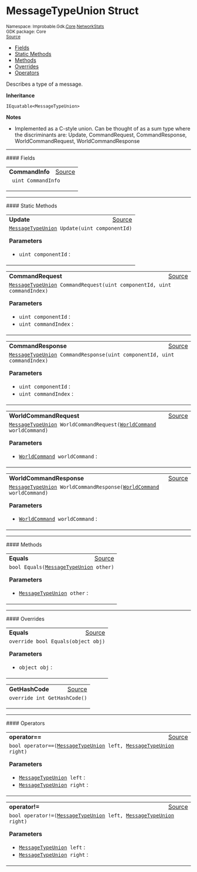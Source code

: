
# MessageTypeUnion Struct
<sup>
Namespace: Improbable.Gdk.<a href="{{urlRoot}}/api/core-index">Core</a>.<a href="{{urlRoot}}/api/core/network-stats-index">NetworkStats</a><br/>
GDK package: Core<br/>
<a href="https://www.github.com/spatialos/gdk-for-unity/blob/decea028/workers/unity/Packages/io.improbable.gdk.core/NetworkStats/MessageType.cs/#L37">Source</a>
<style>
a code {
                    padding: 0em 0.25em!important;
}
code {
                    background-color: #ffffff!important;
}
</style>
</sup>
<nav id="pageToc" class="page-toc"><ul><li><a href="#fields">Fields</a>
<li><a href="#static-methods">Static Methods</a>
<li><a href="#methods">Methods</a>
<li><a href="#overrides">Overrides</a>
<li><a href="#operators">Operators</a>
</ul></nav>

</p>



<p>Describes a type of a message. </p>



</p>

<b>Inheritance</b>

<code>IEquatable&lt;MessageTypeUnion&gt;</code>


</p>

<b>Notes</b>

- Implemented as a C-style union. Can be thought of as a sum type where the discriminants are: Update, CommandRequest, CommandResponse, WorldCommandRequest, WorldCommandResponse 





</p>
<hr style="width:100%; border-top-color:#d8d8d8" />
#### Fields


</p>




<table width="100%">
    <tr>
        <td style="border-right:none"><a id="commandinfo"></a><b>CommandInfo</b></td>
        <td style="border-left:none; text-align:right"><a href="https://www.github.com/spatialos/gdk-for-unity/blob/decea028/workers/unity/Packages/io.improbable.gdk.core/NetworkStats/MessageType.cs/#L43">Source</a></td>
    </tr>
    <tr>
        <td colspan="2">
<code> uint CommandInfo</code></p>


</td>
    </tr>
</table>






</p>
<hr style="width:100%; border-top-color:#d8d8d8" />
#### Static Methods


</p>




<table width="100%">
    <tr>
        <td style="border-right:none"><a id="update-uint"></a><b>Update</b></td>
        <td style="border-left:none; text-align:right"><a href="https://www.github.com/spatialos/gdk-for-unity/blob/decea028/workers/unity/Packages/io.improbable.gdk.core/NetworkStats/MessageType.cs/#L47">Source</a></td>
    </tr>
    <tr>
        <td colspan="2">
<code><a href="{{urlRoot}}/api/core/network-stats/message-type-union">MessageTypeUnion</a> Update(uint componentId)</code></p>



</p>

<b>Parameters</b>

<ul>
<li><code>uint componentId</code> : </li>
</ul>





</td>
    </tr>
</table>


<table width="100%">
    <tr>
        <td style="border-right:none"><a id="commandrequest-uint-uint"></a><b>CommandRequest</b></td>
        <td style="border-left:none; text-align:right"><a href="https://www.github.com/spatialos/gdk-for-unity/blob/decea028/workers/unity/Packages/io.improbable.gdk.core/NetworkStats/MessageType.cs/#L56">Source</a></td>
    </tr>
    <tr>
        <td colspan="2">
<code><a href="{{urlRoot}}/api/core/network-stats/message-type-union">MessageTypeUnion</a> CommandRequest(uint componentId, uint commandIndex)</code></p>



</p>

<b>Parameters</b>

<ul>
<li><code>uint componentId</code> : </li>
<li><code>uint commandIndex</code> : </li>
</ul>





</td>
    </tr>
</table>


<table width="100%">
    <tr>
        <td style="border-right:none"><a id="commandresponse-uint-uint"></a><b>CommandResponse</b></td>
        <td style="border-left:none; text-align:right"><a href="https://www.github.com/spatialos/gdk-for-unity/blob/decea028/workers/unity/Packages/io.improbable.gdk.core/NetworkStats/MessageType.cs/#L65">Source</a></td>
    </tr>
    <tr>
        <td colspan="2">
<code><a href="{{urlRoot}}/api/core/network-stats/message-type-union">MessageTypeUnion</a> CommandResponse(uint componentId, uint commandIndex)</code></p>



</p>

<b>Parameters</b>

<ul>
<li><code>uint componentId</code> : </li>
<li><code>uint commandIndex</code> : </li>
</ul>





</td>
    </tr>
</table>


<table width="100%">
    <tr>
        <td style="border-right:none"><a id="worldcommandrequest-worldcommand"></a><b>WorldCommandRequest</b></td>
        <td style="border-left:none; text-align:right"><a href="https://www.github.com/spatialos/gdk-for-unity/blob/decea028/workers/unity/Packages/io.improbable.gdk.core/NetworkStats/MessageType.cs/#L74">Source</a></td>
    </tr>
    <tr>
        <td colspan="2">
<code><a href="{{urlRoot}}/api/core/network-stats/message-type-union">MessageTypeUnion</a> WorldCommandRequest(<a href="{{urlRoot}}/api/core/network-stats/world-command">WorldCommand</a> worldCommand)</code></p>



</p>

<b>Parameters</b>

<ul>
<li><code><a href="{{urlRoot}}/api/core/network-stats/world-command">WorldCommand</a> worldCommand</code> : </li>
</ul>





</td>
    </tr>
</table>


<table width="100%">
    <tr>
        <td style="border-right:none"><a id="worldcommandresponse-worldcommand"></a><b>WorldCommandResponse</b></td>
        <td style="border-left:none; text-align:right"><a href="https://www.github.com/spatialos/gdk-for-unity/blob/decea028/workers/unity/Packages/io.improbable.gdk.core/NetworkStats/MessageType.cs/#L83">Source</a></td>
    </tr>
    <tr>
        <td colspan="2">
<code><a href="{{urlRoot}}/api/core/network-stats/message-type-union">MessageTypeUnion</a> WorldCommandResponse(<a href="{{urlRoot}}/api/core/network-stats/world-command">WorldCommand</a> worldCommand)</code></p>



</p>

<b>Parameters</b>

<ul>
<li><code><a href="{{urlRoot}}/api/core/network-stats/world-command">WorldCommand</a> worldCommand</code> : </li>
</ul>





</td>
    </tr>
</table>





</p>
<hr style="width:100%; border-top-color:#d8d8d8" />
#### Methods


</p>




<table width="100%">
    <tr>
        <td style="border-right:none"><a id="equals-messagetypeunion"></a><b>Equals</b></td>
        <td style="border-left:none; text-align:right"><a href="https://www.github.com/spatialos/gdk-for-unity/blob/decea028/workers/unity/Packages/io.improbable.gdk.core/NetworkStats/MessageType.cs/#L92">Source</a></td>
    </tr>
    <tr>
        <td colspan="2">
<code>bool Equals(<a href="{{urlRoot}}/api/core/network-stats/message-type-union">MessageTypeUnion</a> other)</code></p>



</p>

<b>Parameters</b>

<ul>
<li><code><a href="{{urlRoot}}/api/core/network-stats/message-type-union">MessageTypeUnion</a> other</code> : </li>
</ul>





</td>
    </tr>
</table>




</p>
<hr style="width:100%; border-top-color:#d8d8d8" />
#### Overrides


</p>




<table width="100%">
    <tr>
        <td style="border-right:none"><a id="equals-object"></a><b>Equals</b></td>
        <td style="border-left:none; text-align:right"><a href="https://www.github.com/spatialos/gdk-for-unity/blob/decea028/workers/unity/Packages/io.improbable.gdk.core/NetworkStats/MessageType.cs/#L116">Source</a></td>
    </tr>
    <tr>
        <td colspan="2">
<code>override bool Equals(object obj)</code></p>



</p>

<b>Parameters</b>

<ul>
<li><code>object obj</code> : </li>
</ul>





</td>
    </tr>
</table>


<table width="100%">
    <tr>
        <td style="border-right:none"><a id="gethashcode"></a><b>GetHashCode</b></td>
        <td style="border-left:none; text-align:right"><a href="https://www.github.com/spatialos/gdk-for-unity/blob/decea028/workers/unity/Packages/io.improbable.gdk.core/NetworkStats/MessageType.cs/#L121">Source</a></td>
    </tr>
    <tr>
        <td colspan="2">
<code>override int GetHashCode()</code></p>






</td>
    </tr>
</table>




</p>
<hr style="width:100%; border-top-color:#d8d8d8" />
#### Operators


</p>




<table width="100%">
    <tr>
        <td style="border-right:none"><a id="operator-messagetypeunion-messagetypeunion"></a><b>operator==</b></td>
        <td style="border-left:none; text-align:right"><a href="https://www.github.com/spatialos/gdk-for-unity/blob/decea028/workers/unity/Packages/io.improbable.gdk.core/NetworkStats/MessageType.cs/#L152">Source</a></td>
    </tr>
    <tr>
        <td colspan="2">
<code>bool operator==(<a href="{{urlRoot}}/api/core/network-stats/message-type-union">MessageTypeUnion</a> left, <a href="{{urlRoot}}/api/core/network-stats/message-type-union">MessageTypeUnion</a> right)</code></p>



</p>

<b>Parameters</b>

<ul>
<li><code><a href="{{urlRoot}}/api/core/network-stats/message-type-union">MessageTypeUnion</a> left</code> : </li>
<li><code><a href="{{urlRoot}}/api/core/network-stats/message-type-union">MessageTypeUnion</a> right</code> : </li>
</ul>





</td>
    </tr>
</table>


<table width="100%">
    <tr>
        <td style="border-right:none"><a id="operator-messagetypeunion-messagetypeunion"></a><b>operator!=</b></td>
        <td style="border-left:none; text-align:right"><a href="https://www.github.com/spatialos/gdk-for-unity/blob/decea028/workers/unity/Packages/io.improbable.gdk.core/NetworkStats/MessageType.cs/#L157">Source</a></td>
    </tr>
    <tr>
        <td colspan="2">
<code>bool operator!=(<a href="{{urlRoot}}/api/core/network-stats/message-type-union">MessageTypeUnion</a> left, <a href="{{urlRoot}}/api/core/network-stats/message-type-union">MessageTypeUnion</a> right)</code></p>



</p>

<b>Parameters</b>

<ul>
<li><code><a href="{{urlRoot}}/api/core/network-stats/message-type-union">MessageTypeUnion</a> left</code> : </li>
<li><code><a href="{{urlRoot}}/api/core/network-stats/message-type-union">MessageTypeUnion</a> right</code> : </li>
</ul>





</td>
    </tr>
</table>



